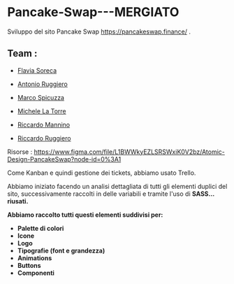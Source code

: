 # Pancake-Swap---MERGIATO

Sviluppo del sito Pancake Swap https://pancakeswap.finance/ .

## Team :

 - [Flavia Soreca](https://github.com/FlaviaSo)
 
 - [Antonio Ruggiero](https://github.com/Tonyrgg)
 
 - [Marco Spicuzza](https://github.com/MarcoSpicuzza)
 
 - [Michele La Torre](https://github.com/samplesamplemic)
 
 - [Riccardo Mannino](https://github.com/RiccardoMannino)
 
 - [Riccardo Ruggiero](https://github.com/Riccardo1091)

 
 Risorse : https://www.figma.com/file/L1BWWkyEZLSRSWxiK0V2bz/Atomic-Design-PancakeSwap?node-id=0%3A1
 
 Come Kanban e quindi gestione dei tickets, abbiamo usato Trello.
 
 Abbiamo iniziato facendo un analisi dettagliata di tutti gli elementi duplici del sito, successivamente raccolti in delle variabili e tramite l'uso di <strong>SASS<strong>... riusati.
 
 Abbiamo raccolto tutti questi elementi suddivisi per:
 * Palette di colori
 * Icone
 * Logo
 * Tipografie (font e grandezza)
 * Animations
 * Buttons
 * Componenti
